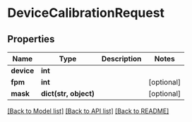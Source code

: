 # DeviceCalibrationRequest

## Properties
Name | Type | Description | Notes
------------ | ------------- | ------------- | -------------
**device** | **int** |  | 
**fpm** | **int** |  | [optional] 
**mask** | **dict(str, object)** |  | [optional] 

[[Back to Model list]](../README.md#documentation-for-models) [[Back to API list]](../README.md#documentation-for-api-endpoints) [[Back to README]](../README.md)


